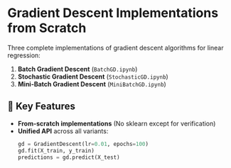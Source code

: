 # Gradient Descent Implementations from Scratch

Three complete implementations of gradient descent algorithms for linear regression:

1. **Batch Gradient Descent** (`BatchGD.ipynb`)
2. **Stochastic Gradient Descent** (`StochasticGD.ipynb`)
3. **Mini-Batch Gradient Descent** (`MiniBatchGD.ipynb`)

## 🎯 Key Features

- **From-scratch implementations** (No sklearn except for verification)
- **Unified API** across all variants:
  ```python
  gd = GradientDescent(lr=0.01, epochs=100)
  gd.fit(X_train, y_train)
  predictions = gd.predict(X_test)
